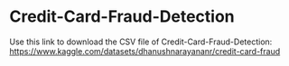 # Credit-Card-Fraud-Detection

Use this link to download the CSV file of Credit-Card-Fraud-Detection: https://www.kaggle.com/datasets/dhanushnarayananr/credit-card-fraud
